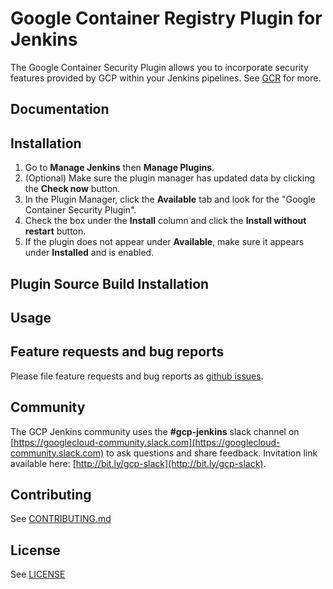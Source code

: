<!--
 Copyright 2019 Google LLC

 Licensed under the Apache License, Version 2.0 (the "License"); you may not use this file except in
 compliance with the License. You may obtain a copy of the License at

        https://www.apache.org/licenses/LICENSE-2.0

 Unless required by applicable law or agreed to in writing, software distributed under the License
 is distributed on an "AS IS" BASIS, WITHOUT WARRANTIES OR CONDITIONS OF ANY KIND, either express or
 implied. See the License for the specific language governing permissions and limitations under the
 License.
-->

# Google Container Registry Plugin for Jenkins

The Google Container Security Plugin allows you to incorporate security features provided by GCP
within your Jenkins pipelines. See [GCR](https://cloud.google.com/container-registry/) for more.

## Documentation

<TBD>

## Installation

1.  Go to **Manage Jenkins** then **Manage Plugins**.
1.  (Optional) Make sure the plugin manager has updated data by clicking the
    **Check now** button.
1.  In the Plugin Manager, click the **Available** tab and look for the "Google
    Container Security Plugin".
1.  Check the box under the **Install** column and click the **Install without
    restart** button.
1.  If the plugin does not appear under **Available**, make sure it appears
    under **Installed** and is enabled.

## Plugin Source Build Installation

<TBD>

## Usage

<TBD>

## Feature requests and bug reports

Please file feature requests and bug reports as
[github issues](https://github.com/jenkinsci/google-container-security-plugin/issues).

## Community

The GCP Jenkins community uses the **#gcp-jenkins** slack channel on
[https://googlecloud-community.slack.com](https://googlecloud-community.slack.com)
to ask questions and share feedback. Invitation link available here:
[http://bit.ly/gcp-slack](http://bit.ly/gcp-slack).

## Contributing

See [CONTRIBUTING.md](CONTRIBUTING.md)

## License

See [LICENSE](LICENSE)
